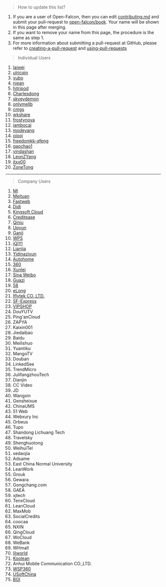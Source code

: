 <!-- toc -->

> How to update this list?

1. If you are a user of Open-Falcon, then you can edit [contributing.md](https://github.com/open-falcon/book/blob/master/zh/contributing.md) and submit your pull-request to [open-falcon/book](https://github.com/open-falcon/book). Your name will be shown in this page after merging.
2. If you want to remove your name from this page, the procedure is the same as step 1.
3. For more information about submitting a pull-request at GitHub, please refer to [creating-a-pull-request](https://help.github.com/articles/creating-a-pull-request/) and  [using-pull-requests](https://help.github.com/articles/using-pull-requests/)

>  Individual Users

1. [laiwei](https://github.com/laiwei)
2. [ulricqin](https://github.com/ulricqin)
3. [yubo](https://github.com/yubo)
4. [niean](https://github.com/niean)
5. [hitripod](https://github.com/hitripod)
6. [Charlesdong](https://github.com/Charlesdong)
7. [skyeydemon](https://github.com/skyeydemon)
8. [onlymellb](https://github.com/onlymellb)
9. [cmgs](https://github.com/cmgs)
10. [wkshare](https://github.com/wkshare)
11. [frostynova](https://github.com/frostynova)
12. [iambocai](https://github.com/iambocai)
13. [modeyang](https://github.com/modeyang)
14. [oiooj](https://github.com/oiooj)
15. [freedomkk-qfeng](https://github.com/freedomkk-qfeng)
16. [gaochao1](https://github.com/gaochao1)
17. [yindashan](https://github.com/yindashan)
18. [LeonZYang](https://github.com/LeonZYang)
19. [itxx00](https://github.com/itxx00)
20. [ZoneTong](https://github.com/ZoneTong)

----

> Company Users

1. [MI](http://mi.com)
2. [Meituan](http://meituan.com)
3. [Fastweb](http://fastweb.com.cn)
4. [Didi](http://didichuxing.com)
5. [Kingsoft Cloud](http://www.ksyun.com)
6. [Creditease](http://www.creditease.cn)
7. [Qiniu](http://www.qiniu.com)
8. [Upyun](https://www.upyun.com)
9. [Ganji](http://www.ganji.com)
10. [WPS](http://www.wps.cn)
11. [iQIYI](http://iqiyi.com)
12. [Lianjia](http://www.lianjia.com)
13. [Yidinazixun](http://yidianzixun.com)
14. [Autohome](http://autohome.com.cn)
15. [360](http://360.com)
16. [Xunlei](http://xunlei.com)
17. [Sina Weibo](http://weibo.com)
18. [Guazi](https://www.guazi.com)
19. [58](http://www.58.com)
20. [eLong](http://www.elong.com)
21. [Iflytek CO.,LTD. ](http://www.iflytek.com)
21. [SF-Express](http://www.sf-express.com)
22. [VIPSHOP](http://vip.com)
23. DouYUTV
24. Ping'anCloud
25. ZAPYA
26. Kaixin001
27. Jiedaibao
28. Baidu
29. Meilishuo
30. Yuantiku
31. MangoTV
32. Douban
33. LinkedSee
34. TrendMicro
35. JulifangzhouTech
36. Dianjin
37. CC Video
38. JD
39. Wangxin
40. Gensheixue
41. ChinaUMS
42. 51 Web
43. Webxury Inc
44. Orbeus
45. Tupo
46. Shandong Lichuang Tech
47. Travelsky
48. Shenghuotong
49. WeihuiTel
50. xedaojia
51. Adsame
52. East China Normal University
53. LeanWork
54. Grouk
55. Gewara
56. Gongchang.com
57. GAEA
58. xjtech
59. TenxCloud
60. LeanCloud
61. MaxMob
62. SocialCredits
63. coocaa
64. NXIN
65. QingCloud
66. WoCloud
67. WeBank
68. WHmall
69. [lilworld](http://lil.world/)
70. [Koolean](http://koolearn.com)
71. Anhui Mobile Communication CO.,LTD.
72. [WSP360](http://www.wsp360.org)
73. [USoftChina](http://www.usoftchina.com)
74. [BGI](http://www.genomics.cn)